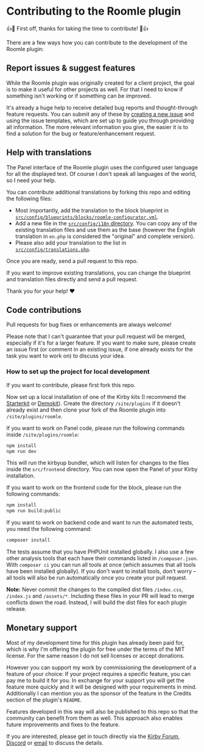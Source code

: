# Contributing to the Roomle plugin

👍️🎉 First off, thanks for taking the time to contribute! 🎉👍️

There are a few ways how you can contribute to the development of the Roomle plugin:

## Report issues & suggest features

While the Roomle plugin was originally created for a client project, the goal is to make it useful for other projects as well. For that I need to know if something isn't working or if something can be improved.

It's already a huge help to receive detailed bug reports and thought-through feature requests. You can submit any of these by [creating a new issue](https://github.com/lukasbestle/kirby-roomle/issues/new) and using the issue templates, which are set up to guide you through providing all information. The more relevant information you give, the easier it is to find a solution for the bug or feature/enhancement request.

## Help with translations

The Panel interface of the Roomle plugin uses the configured user language for all the displayed text. Of course I don't speak all languages of the world, so I need your help.

You can contribute additional translations by forking this repo and editing the following files:

- Most importantly, add the translation to the block blueprint in [`src/config/blueprints/blocks/roomle-configurator.yml`](https://github.com/lukasbestle/kirby-roomle/blob/main/src/config/blueprints/blocks/roomle-configurator.yml).
- Add a new file in the [`src/config/i18n` directory](https://github.com/lukasbestle/kirby-roomle/tree/main/src/config/i18n). You can copy any of the existing translation files and use them as the base (however the English translation in `en.php` is considered the "original" and complete version).
- Please also add your translation to the list in [`src/config/translations.php`](https://github.com/lukasbestle/kirby-roomle/blob/main/src/config/translations.php).

Once you are ready, send a pull request to this repo.

If you want to improve existing translations, you can change the blueprint and translation files directly and send a pull request.

Thank you for your help! ❤️

## Code contributions

Pull requests for bug fixes or enhancements are always welcome!

Please note that I can't guarantee that your pull request will be merged, especially if it's for a larger feature. If you want to make sure, please create an issue first (or comment in an existing issue, if one already exists for the task you want to work on) to discuss your idea.

### How to set up the project for local development

If you want to contribute, please first fork this repo.

Now set up a local installation of one of the Kirby kits (I recommend the [Starterkit](https://github.com/getkirby/starterkit) or [Demokit](https://github.com/getkirby/demokit)). Create the directory `/site/plugins` if it doesn't already exist and then clone your fork of the Roomle plugin into `/site/plugins/roomle`.

If you want to work on Panel code, please run the following commands inside `/site/plugins/roomle`:

```sh
npm install
npm run dev
```

This will run the kirbyup bundler, which will listen for changes to the files inside the `src/frontend` directory. You can now open the Panel of your Kirby installation.

If you want to work on the frontend code for the block, please run the following commands:

```sh
npm install
npm run build:public
```

If you want to work on backend code and want to run the automated tests, you need the following command:

```sh
composer install
```

The tests assume that you have PHPUnit installed globally. I also use a few other analysis tools that each have their commands listed in `/composer.json`. With `composer ci` you can run all tools at once (which assumes that all tools have been installed globally). If you don't want to install tools, don't worry – all tools will also be run automatically once you create your pull request.

**Note:** Never commit the changes to the compiled dist files `/index.css`, `/index.js` and `/assets/*`. Including these files in your PR will lead to merge conflicts down the road. Instead, I will build the dist files for each plugin release.

## Monetary support

Most of my development time for this plugin has already been paid for, which is why I'm offering the plugin for free under the terms of the MIT license. For the same reason I do not sell licenses or accept donations.

However you can support my work by commissioning the development of a feature of your choice: If your project requires a specific feature, you can pay me to build it for you. In exchange for your support you will get the feature more quickly and it will be designed with your requirements in mind. Additionally I can mention you as the sponsor of the feature in the Credits section of the plugin's `README`.

Features developed in this way will also be published to this repo so that the community can benefit from them as well. This approach also enables future improvements and fixes to the feature.

If you are interested, please get in touch directly via the [Kirby Forum](https://forum.getkirby.com/u/lukasbestle), [Discord](https://chat.getkirby.com) or [email](mailto:project-kirbyroomle@codesignd.de) to discuss the details.
